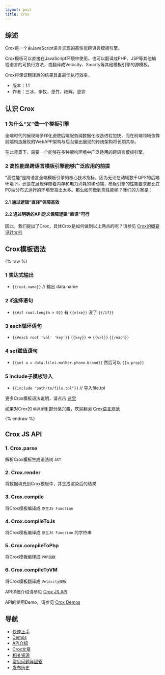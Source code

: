 ```yaml
---
layout: post
title: Crox
---
```


## 综述

Crox是一个由JavaScript语言实现的高性能跨语言模板引擎。

Crox模板可以直接在JavaScript环境中使用，也可以翻译成PHP、JSP等其他编程语言的可执行方法，或翻译成Velocity、Smarty等其他模板引擎的源模板。

Crox将保证翻译后的结果具备最佳执行效率。

* 版本：1.1
* 作者：三冰，李牧，思竹，陆辉，思霏

## 认识 Crox

### 1 为什么“又”做一个模板引擎

全端时代的展现端多样化迫使后端服务纯数据化改造进程加快，而在前端领域依靠前端构造展现的WebAPP架构与后台输出展现的传统架构将长期共存。

在此背景下，需要一个能够在多种架构环境中广泛适用的跨语言模板引擎。

### 2 高性能是跨语言模板引擎能够广泛应用的前提

“高性能”是跨语言全端模板引擎的核心技术指标。因为无论在动辄数千QPS的后端环境下，还是在展现伴随着内存和电力消耗的移动端，模板引擎的性能要求都比在PC端分布式运行的环境里高出太多。那么如何做到高性能呢？我们的方案是：

#### 2.1 通过逻辑“直译”保障高效

#### 2.2 通过明确的API定义保障逻辑"直译"可行

因此，我们提出了Crox，具体Crox是如何做到以上两点的呢？请参见 [Crox的概要设计文档](./articles/crox_design_overview)

## Crox模板语法

{% raw %}


### 1 表达式输出

- `{{root.name}}` // 输出 data.name

### 2 if选择语句

- `{{#if root.length > 0}}` 有 `{{else}}` 没了 `{{/if}}`

### 3 each循环语句

- `{{#each root 'val' 'key'}}` `{{key}}` => `{{val}}` `{{/each}}`

### 4 set赋值语句

- `{{set a = data.lilei.mother.phone.brand}}` 然后可以 `{{a.prop}}`

### 5 include子模板导入

- `{{include "path/to/file.tpl"}}` // 导入file.tpl

更多Crox模板语法说明，请点击 [这里](./apis/tpl-api)

如果对Crox的 `编译原理` 部分感兴趣，欢迎翻阅 [Crox语言规范](./articles/crox_spec)

{% endraw %}



## Crox JS API

### 1. Crox.parse

解析Crox模板生成语法树 `AST`

### 2. Crox.render

将数据填充到Crox模板中，并生成渲染后的结果

### 3. Crox.compile

将Crox模板编译成 `原生JS Function`

### 4. Crox.compileToJs

将Crox模板编译成 `原生JS Function` 的字符串

### 5. Crox.compileToPhp

将Crox模板编译成 `PHP函数`

### 6. Crox.compileToVM

将Crox模板翻译成 `Velocity模板`

API详细介绍请参见 [Crox JS API](./apis/js-api)

API的使用Demo，请参见 [Crox Demos](./demos)

## 导航

- [快速上手](./tutorials)
- [Demos](./demos)
- [API介绍](./apis)
- [Crox文章](./articles)
- [相关资源](./resources)
- [常见问题与回答](./faq)
- [发布历史](./releases)
